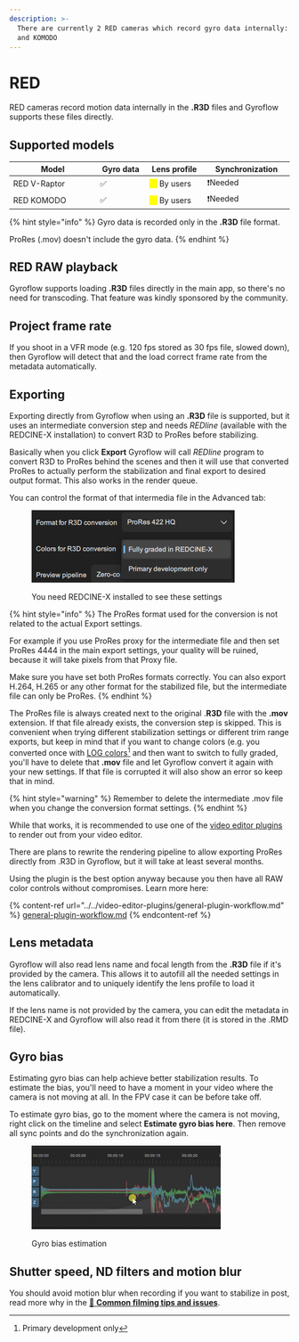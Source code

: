 ```yaml
---
description: >-
  There are currently 2 RED cameras which record gyro data internally: V-Raptor
  and KOMODO
---
```


# RED

RED cameras record motion data internally in the **.R3D** files and Gyroflow supports these files directly.

## Supported models

<table><thead><tr><th width="208">Model</th><th width="110">Gyro data</th><th width="129">Lens profile</th><th width="166">Synchronization</th></tr></thead><tbody><tr><td>RED V-Raptor</td><td>✅</td><td><mark style="color:yellow;">⚠️</mark> By users</td><td>❗Needed</td></tr><tr><td>RED KOMODO</td><td>✅</td><td><mark style="color:yellow;">⚠️</mark> By users</td><td>❗Needed</td></tr></tbody></table>

{% hint style="info" %}
Gyro data is recorded only in the **.R3D** file format.&#x20;

ProRes (.mov) doesn't include the gyro data.
{% endhint %}

## RED RAW playback

Gyroflow supports loading **.R3D** files directly in the main app, so there's no need for transcoding. That feature was kindly sponsored by the community.

## Project frame rate

If you shoot in a VFR mode (e.g. 120 fps stored as 30 fps file, slowed down), then Gyroflow will detect that and the load correct frame rate from the metadata automatically.

## Exporting

Exporting directly from Gyroflow when using an **.R3D** file is supported, but it uses an intermediate conversion step and needs _REDline_ (available with the REDCINE-X installation) to convert R3D to ProRes before stabilizing.

Basically when you click **Export** Gyroflow will call _REDline_ program to convert R3D to ProRes behind the scenes and then it will use that converted ProRes to actually perform the stabilization and final export to desired output format. This also works in the render queue.

You can control the format of that intermedia file in the Advanced tab:

<figure><img src="../../.gitbook/assets/r3d_conversion_options.png" alt=""><figcaption><p>You need REDCINE-X installed to see these settings</p></figcaption></figure>

{% hint style="info" %}
The ProRes format used for the conversion is not related to the actual Export settings.

For example if you use ProRes proxy for the intermediate file and then set ProRes 4444 in the main export settings, your quality will be ruined, because it will take pixels from that Proxy file.

Make sure you have set both ProRes formats correctly. You can also export H.264, H.265 or any other format for the stabilized file, but the intermediate file can only be ProRes.
{% endhint %}

The ProRes file is always created next to the original .**R3D** file with the **.mov** extension. If that file already exists, the conversion step is skipped. This is convenient when trying different stabilization settings or different trim range exports, but keep in mind that if you want to change colors (e.g. you converted once with [LOG colors](#user-content-fn-1)[^1] and then want to switch to fully graded, you'll have to delete that **.mov** file and let Gyroflow convert it again with your new settings. If that file is corrupted it will also show an error so keep that in mind.

{% hint style="warning" %}
Remember to delete the intermediate .mov file when you change the conversion format settings.
{% endhint %}

While that works, it is recommended to use one of the [video editor plugins](../../video-editor-plugins/general-plugin-workflow.md) to render out from your video editor.

There are plans to rewrite the rendering pipeline to allow exporting ProRes directly from .R3D in Gyroflow, but it will take at least several months.

Using the plugin is the best option anyway because you then have all RAW color controls without compromises. Learn more here:

{% content-ref url="../../video-editor-plugins/general-plugin-workflow.md" %}
[general-plugin-workflow.md](../../video-editor-plugins/general-plugin-workflow.md)
{% endcontent-ref %}

## Lens metadata

Gyroflow will also read lens name and focal length from the **.R3D** file if it's provided by the camera. This allows it to autofill all the needed settings in the lens calibrator and to uniquely identify the lens profile to load it automatically.

If the lens name is not provided by the camera, you can edit the metadata in REDCINE-X and Gyroflow will also read it from there (it is stored in the .RMD file).

## Gyro bias

Estimating gyro bias can help achieve better stabilization results. To estimate the bias, you'll need to have a moment in your video where the camera is not moving at all. In the FPV case it can be before take off.&#x20;

To estimate gyro bias, go to the moment where the camera is not moving, right click on the timeline and select **Estimate gyro bias here**. Then remove all sync points and do the synchronization again.

<figure><img src="../../.gitbook/assets/gyro_bias.gif" alt=""><figcaption><p>Gyro bias estimation</p></figcaption></figure>

## Shutter speed, ND filters and motion blur

You should avoid motion blur when recording if you want to stabilize in post, read more why in the [📸 **Common filming tips and issues**](../common-filming-tips-and-issues.md).

[^1]: Primary development only
